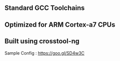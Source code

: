Standard GCC Toolchains
-----------------------

Optimized for ARM Cortex-a7 CPUs
--------------------------------

Built using crosstool-ng
------------------------

Sample Config : https://goo.gl/SD4w3C
